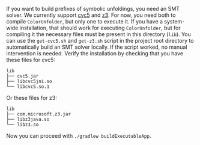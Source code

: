 If you want to build prefixes of symbolic unfoldings, you need an SMT solver.
We currently support [cvc5](https://github.com/cvc5/cvc5) and [z3](https://github.com/Z3Prover/z3).
For now, you need both to compile `ColorUnfolder`,
but only one to execute it.
If you have a system-wide installation,
that should work for executing `ColorUnfolder`,
but for compiling it the necessary files must be present in this directory (`lib`).
You can use the `get-cvc5.sh` and `get-z3.sh` script in the project root directory
to automatically build an SMT solver locally.
If the script worked, no manual intervention is needed.
Verify the installation by checking that you have these files for cvc5:
```
lib
├── cvc5.jar
├── libcvc5jni.so
└── libcvc5.so.1
```
Or these files for z3:
```
lib
├── com.microsoft.z3.jar
├── libz3java.so
└── libz3.so
```
Now you can proceed with `./gradlew buildExecutableApp`.
